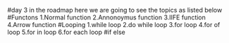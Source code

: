 #day 3 in the roadmap here we are going to see the topics as listed below
#Functons
1.Normal function
2.Annonoymus function
3.IIFE function
4.Arrow function
#Looping
1.while loop
2.do while loop
3.for loop
4.for of loop
5.for in loop
6.for each loop
#if else
